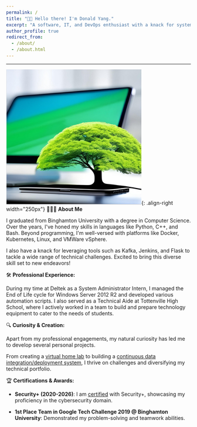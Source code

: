 ```yaml
---
permalink: /
title: "👋🏼 Hello there! I'm Donald Yang."
excerpt: "A software, IT, and DevOps enthusiast with a knack for system administration and data integration."
author_profile: true
redirect_from: 
  - /about/
  - /about.html
---
```


---
![Linux Penguin Wearing a Fedora](/images/NewProfilePic.png){: .align-right width="250px"}
👨🏻‍💻 **About Me**

I graduated from Binghamton University with a degree in Computer Science. Over the years, I've honed my skills in languages like Python, C++, and Bash. Beyond programming, I'm well-versed with platforms like Docker, Kubernetes, Linux, and VMWare vSphere.

I also have a knack for leveraging tools such as Kafka, Jenkins, and Flask to tackle a wide range of technical challenges. Excited to bring this diverse skill set to new endeavors!

🛠️ **Professional Experience:**

During my time at Deltek as a System Administrator Intern, I managed the End of Life cycle for Windows Server 2012 R2 and developed various automation scripts. I also served as a Technical Aide at Tottenville High School, where I actively worked in a team to build and prepare technology equipment to cater to the needs of students.

🔍 **Curiosity & Creation:** 

Apart from my professional engagements, my natural curiosity has led me to develop several personal projects. 

From creating a [virtual home lab](https://dyang21.github.io/portfolio/portfolio-2/) to building a [continuous data integration/deployment system](https://github.com/dyang21/Continuous-Data-Integration-System), I thrive on challenges and diversifying my technical portfolio.

🏆 **Certifications & Awards:**

- **Security+ (2020-2026)**: I am [certified](https://www.credly.com/badges/2303fc55-39c7-4af1-a53e-553e16bd6107/linked_in_profile) with Security+, showcasing my proficiency in the cybersecurity domain.
  
- **1st Place Team in Google Tech Challenge 2019 @ Binghamton University**: Demonstrated my problem-solving and teamwork abilities.